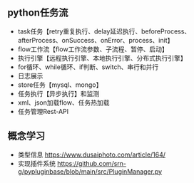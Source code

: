 
## python任务流

- task任务【retry重复执行、delay延迟执行、beforeProcess、afterProcess、onSuccess、onError、process、init】
- flow工作流【flow工作流参数、子流程、暂停、启动】
- 执行引擎【远程执行引擎、本地执行引擎、分布式执行引擎】
- for循环、while循环、if判断、switch、串行和并行
- 日志展示
- store任务【mysql、mongo】
- 任务执行【异步执行】和监测
- xml、json加载flow、任务热加载
- 任务管理Rest-API


## 概念学习

- 类型信息     https://www.dusaiphoto.com/article/164/
- 实现插件系统 https://github.com/srn-g/pypluginbase/blob/main/src/PluginManager.py



